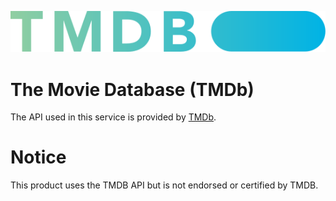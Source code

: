 ![TMDB](./tmdb.svg)

# The Movie Database (TMDb)

The API used in this service is provided by [TMDb](https://www.themoviedb.org/).

# Notice

This product uses the TMDB API but is not endorsed or certified by TMDB.
